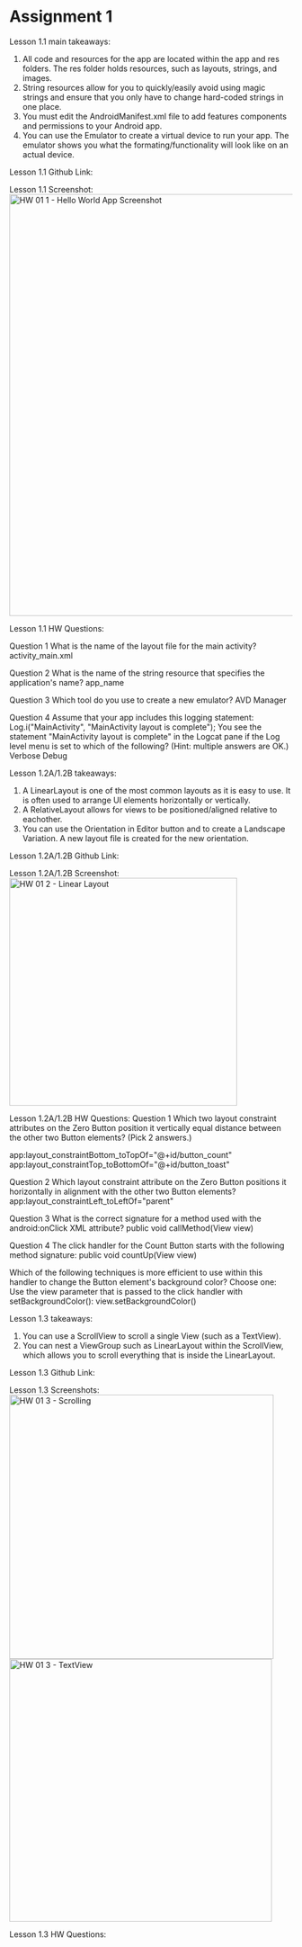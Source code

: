 # Assignment 1


Lesson 1.1 main takeaways:

1. All code and resources for the app are located within the app and res folders. The res folder holds resources, such as layouts, strings, and images. 
2. String resources allow for you to quickly/easily avoid using magic strings and ensure that you only have to change hard-coded strings in one place.
3. You must edit the AndroidManifest.xml file to add features components and permissions to your Android app. 
4. You can use the Emulator to create a virtual device to run your app. The emulator shows you what the formating/functionality will look like on an actual device.

Lesson 1.1 Github Link:

Lesson 1.1 Screenshot:
<img width="750" alt="HW 01 1 - Hello World App Screenshot" src="https://user-images.githubusercontent.com/33691856/134040130-fa75cd8a-239f-4c71-8aaf-aa14bf2809bb.png">

Lesson 1.1 HW Questions:

Question 1
What is the name of the layout file for the main activity?
activity_main.xml

Question 2
What is the name of the string resource that specifies the application's name?
app_name


Question 3
Which tool do you use to create a new emulator?
AVD Manager

Question 4
Assume that your app includes this logging statement:
Log.i("MainActivity", "MainActivity layout is complete");
You see the statement "MainActivity layout is complete" in the Logcat pane if the Log level menu is set to which of the following? (Hint: multiple answers are OK.)
Verbose
Debug


Lesson 1.2A/1.2B takeaways:
1.  A LinearLayout is one of the most common layouts as it is easy to use. It is often used to arrange UI elements horizontally or vertically.
2.  A RelativeLayout allows for views to be positioned/aligned relative to eachother.
3.  You can use the Orientation in Editor button and to create a Landscape Variation. A new layout file is created for the new orientation.


Lesson 1.2A/1.2B Github Link:

Lesson 1.2A/1.2B Screenshot:
<img width="405" alt="HW 01 2 - Linear Layout" src="https://user-images.githubusercontent.com/33691856/134043289-641ffa85-2187-4205-813f-66c62f042b07.png">


Lesson 1.2A/1.2B HW Questions:
Question 1
Which two layout constraint attributes on the Zero Button position it vertically equal distance between the other two Button elements? (Pick 2 answers.)

app:layout_constraintBottom_toTopOf="@+id/button_count"
app:layout_constraintTop_toBottomOf="@+id/button_toast"

Question 2
Which layout constraint attribute on the Zero Button positions it horizontally in alignment with the other two Button elements?
app:layout_constraintLeft_toLeftOf="parent"

Question 3
What is the correct signature for a method used with the android:onClick XML attribute?
public void callMethod(View view)

Question 4
The click handler for the Count Button starts with the following method signature:
public void countUp(View view)

Which of the following techniques is more efficient to use within this handler to change the Button element's background color? Choose one:
Use the view parameter that is passed to the click handler with setBackgroundColor(): view.setBackgroundColor()


Lesson 1.3 takeaways:
1. You can use a ScrollView to scroll a single View (such as a TextView).
2. You can nest a ViewGroup such as LinearLayout within the ScrollView, which allows you to scroll everything that is inside the LinearLayout.

Lesson 1.3 Github Link:

Lesson 1.3 Screenshots:
<img width="470" alt="HW 01 3 - Scrolling" src="https://user-images.githubusercontent.com/33691856/134054619-386baeed-3e94-4095-9c92-60807e3c6350.png">
<img width="467" alt="HW 01 3 - TextView" src="https://user-images.githubusercontent.com/33691856/134054633-bbb96c91-3f62-48d5-bbca-d6209a78e7eb.png">


Lesson 1.3 HW Questions:
